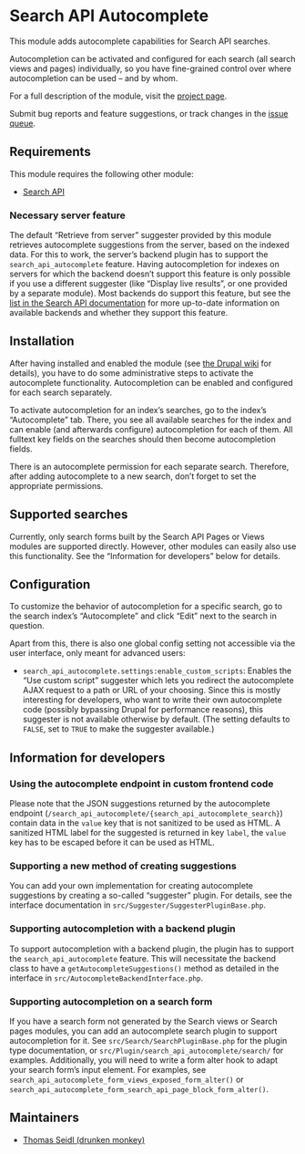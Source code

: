 # Search API Autocomplete

This module adds autocomplete capabilities for Search API searches.

Autocompletion can be activated and configured for each search (all search views
and pages) individually, so you have fine-grained control over where
autocompletion can be used – and by whom.

For a full description of the module, visit the [project page].

Submit bug reports and feature suggestions, or track changes in the [issue
queue].

[project page]: https://www.drupal.org/project/search_api_autocomplete
[issue queue]: https://www.drupal.org/project/issues/search_api_autocomplete


## Requirements


This module requires the following other module:

- [Search API](https://www.drupal.org/project/search_api)


### Necessary server feature

The default “Retrieve from server” suggester provided by this module retrieves
autocomplete suggestions from the server, based on the indexed data. For this to
work, the server’s backend plugin has to support the `search_api_autocomplete`
feature. Having autocompletion for indexes on servers for which the backend
doesn’t support this feature is only possible if you use a different suggester
(like “Display live results”, or one provided by a separate module). Most
backends do support this feature, but see the [list in the Search API
documentation] for more up-to-date information on available backends and whether
they support this feature.

[list in the Search API documentation]: https://www.drupal.org/docs/8/modules/search-api/getting-started/server-backends-and-features#backends


## Installation

After having installed and enabled the module (see [the Drupal wiki] for
details), you have to do some administrative steps to activate the autocomplete
functionality. Autocompletion can be enabled and configured for each search
separately.

To activate autocompletion for an index’s searches, go to the index’s
“Autocomplete” tab. There, you see all available searches for the index and can
enable (and afterwards configure) autocompletion for each of them. All fulltext
key fields on the searches should then become autocompletion fields.

There is an autocomplete permission for each separate search. Therefore, after
adding autocomplete to a new search, don’t forget to set the appropriate
permissions.

[the Drupal wiki]: https://www.drupal.org/docs/extending-drupal/installing-modules


## Supported searches

Currently, only search forms built by the Search API Pages or Views modules are
supported directly. However, other modules can easily also use this
functionality. See the “Information for developers” below for details.


## Configuration

To customize the behavior of autocompletion for a specific search, go to the
search index’s “Autocomplete” and click “Edit” next to the search in question.

Apart from this, there is also one global config setting not accessible via the
user interface, only meant for advanced users:

- `search_api_autocomplete.settings:enable_custom_scripts`:
  Enables the “Use custom script” suggester which lets you redirect the
  autocomplete AJAX request to a path or URL of your choosing. Since this is
  mostly interesting for developers, who want to write their own autocomplete
  code (possibly bypassing Drupal for performance reasons), this suggester is
  not available otherwise by default. (The setting defaults to `FALSE`, set to
  `TRUE` to make the suggester available.)


## Information for developers


### Using the autocomplete endpoint in custom frontend code

Please note that the JSON suggestions returned by the autocomplete endpoint
(`/search_api_autocomplete/{search_api_autocomplete_search}`) contain data in
the `value` key that is not sanitized to be used as HTML. A sanitized HTML label
for the suggested is returned in key `label`, the `value` key has to be escaped
before it can be used as HTML.


### Supporting a new method of creating suggestions

You can add your own implementation for creating autocomplete suggestions by
creating a so-called “suggester” plugin. For details, see the interface
documentation in `src/Suggester/SuggesterPluginBase.php`.


### Supporting autocompletion with a backend plugin

To support autocompletion with a backend plugin, the plugin has to support the
`search_api_autocomplete` feature. This will necessitate the backend class to
have a `getAutocompleteSuggestions()` method as detailed in the interface in
`src/AutocompleteBackendInterface.php`.


### Supporting autocompletion on a search form

If you have a search form not generated by the Search views or Search pages
modules, you can add an autocomplete search plugin to support autocompletion for
it. See `src/Search/SearchPluginBase.php` for the plugin type documentation,
or `src/Plugin/search_api_autocomplete/search/` for examples. Additionally, you
will need to write a form alter hook to adapt your search form’s input element.
For examples, see `search_api_autocomplete_form_views_exposed_form_alter()` or
`search_api_autocomplete_form_search_api_page_block_form_alter()`.


## Maintainers

- [Thomas Seidl (drunken monkey)](https://www.drupal.org/u/drunken-monkey)

